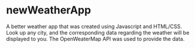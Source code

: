 # newWeatherApp
A better weather app that was created using Javascript and HTML/CSS. Look up any city, and the corresponding data regarding the weather will be displayed to you. The OpenWeaterMap API was used to provide the data. 
